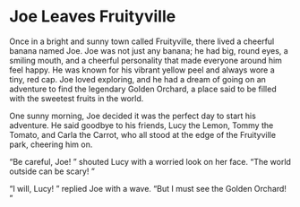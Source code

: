 
# Joe Leaves Fruityville
Once in a bright and sunny town called Fruityville, there lived a cheerful banana named Joe. Joe was not just any banana; he had big, round eyes, a smiling mouth, and a cheerful personality that made everyone around him feel happy. He was known for his vibrant yellow peel and always wore a tiny, red cap. Joe loved exploring, and he had a dream of going on an adventure to find the legendary Golden Orchard, a place said to be filled with the sweetest fruits in the world. 


One sunny morning, Joe decided it was the perfect day to start his adventure. He said goodbye to his friends, Lucy the Lemon, Tommy the Tomato, and Carla the Carrot, who all stood at the edge of the Fruityville park, cheering him on. 

“Be careful, Joe! ” shouted Lucy with a worried look on her face. “The world outside can be scary! ”

“I will, Lucy! ” replied Joe with a wave. “But I must see the Golden Orchard! ”

